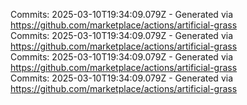 Commits: 2025-03-10T19:34:09.079Z - Generated via https://github.com/marketplace/actions/artificial-grass
<br>
Commits: 2025-03-10T19:34:09.079Z - Generated via https://github.com/marketplace/actions/artificial-grass
<br>
Commits: 2025-03-10T19:34:09.079Z - Generated via https://github.com/marketplace/actions/artificial-grass
<br>
Commits: 2025-03-10T19:34:09.079Z - Generated via https://github.com/marketplace/actions/artificial-grass
<br>
